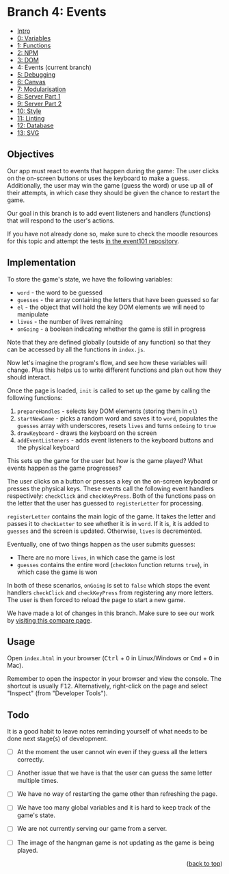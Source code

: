 <div id="top"></div>

<!-- BRANCH TITLE -->

# Branch 4: Events

- [Intro](https://github.com/portsoc/hangman-in-branches)
- [0: Variables](https://github.com/portsoc/hangman-in-branches/tree/0)
- [1: Functions](https://github.com/portsoc/hangman-in-branches/tree/1)
- [2: NPM](https://github.com/portsoc/hangman-in-branches/tree/2)
- [3: DOM](https://github.com/portsoc/hangman-in-branches/tree/3)
- 4: Events (current branch)
- [5: Debugging](https://github.com/portsoc/hangman-in-branches/tree/5)
- [6: Canvas](https://github.com/portsoc/hangman-in-branches/tree/6)
- [7: Modularisation](https://github.com/portsoc/hangman-in-branches/tree/7)
- [8: Server Part 1](https://github.com/portsoc/hangman-in-branches/tree/8)
- [9: Server Part 2](https://github.com/portsoc/hangman-in-branches/tree/9)
- [10: Style](https://github.com/portsoc/hangman-in-branches/tree/10)
- [11: Linting](https://github.com/portsoc/hangman-in-branches/tree/11)
- [12: Database](https://github.com/portsoc/hangman-in-branches/tree/12)
- [13: SVG](https://github.com/portsoc/hangman-in-branches/tree/13)

## Objectives

Our app must react to events that happen during the game: The user clicks on the on-screen buttons or uses the keyboard to make a guess.
Additionally, the user may win the game (guess the word) or use up all of their attempts, in which case they should be given the chance to restart the game.

Our goal in this branch is to add event listeners and handlers (functions) that will respond to the user's actions.

If you have not already done so, make sure to check the moodle resources for this topic and attempt the tests [in the event101 repository](https://github.com/portsoc/events101).

## Implementation

To store the game's state, we have the following variables:

- `word` - the word to be guessed
- `guesses` - the array containing the letters that have been guessed so far
- `el` - the object that will hold the key DOM elements we will need to manipulate
- `lives` - the number of lives remaining
- `onGoing` - a boolean indicating whether the game is still in progress

Note that they are defined globally (outside of any function) so that they can be accessed by all the functions in `index.js`.

Now let's imagine the program's flow, and see how these variables will change.
Plus this helps us to write different functions and plan out how they should interact.

Once the page is loaded, `init` is called to set up the game by calling the following functions:

1. `prepareHandles` - selects key DOM elements (storing them in `el`)
1. `startNewGame` - picks a random word and saves it to `word`, populates the `guesses` array with underscores, resets `lives` and turns `onGoing` to `true`
1. `drawKeyboard` - draws the keyboard on the screen
1. `addEventListeners` - adds event listeners to the keyboard buttons and the physical keyboard

This sets up the game for the user but how is the game played?
What events happen as the game progresses?

The user clicks on a button or presses a key on the on-screen keyboard or presses the physical keys.
These events call the following event handlers respectively: `checkClick` and `checkKeyPress`.
Both of the functions pass on the letter that the user has guessed to `registerLetter` for processing.

`registerLetter` contains the main logic of the game.
It takes the letter and passes it to `checkLetter` to see whether it is in `word`.
If it is, it is added to `guesses` and the screen is updated.
Otherwise, `lives` is decremented.

Eventually, one of two things happen as the user submits guesses:

- There are no more `lives`, in which case the game is lost
- `guesses` contains the entire word (`checkWon` function returns `true`), in which case the game is won

In both of these scenarios, `onGoing` is set to `false` which stops the event handlers `checkClick` and `checkKeyPress` from registering any more letters.
The user is then forced to reload the page to start a new game.

We have made a lot of changes in this branch.
Make sure to see our work by [visiting this compare page](https://github.com/portsoc/hangman-in-branches/compare/3...4?diff=split).

## Usage

Open `index.html` in your browser (<kbd>Ctrl</kbd> + <kbd>O</kbd> in Linux/Windows or <kbd>Cmd</kbd> + <kbd>O</kbd> in Mac).

Remember to open the inspector in your browser and view the console.
The shortcut is usually <kbd>F12</kbd>.
Alternatively, right-click on the page and select "Inspect" (from "Developer Tools").

## Todo

It is a good habit to leave notes reminding yourself of what needs to be done next stage(s) of development.

- [ ] At the moment the user cannot win even if they guess all the letters correctly.

- [ ] Another issue that we have is that the user can guess the same letter multiple times.

- [ ] We have no way of restarting the game other than refreshing the page.

- [ ] We have too many global variables and it is hard to keep track of the game's state.

- [ ] We are not currently serving our game from a server.

- [ ] The image of the hangman game is not updating as the game is being played.

<p align="right">(<a href="#top">back to top</a>)</p>
